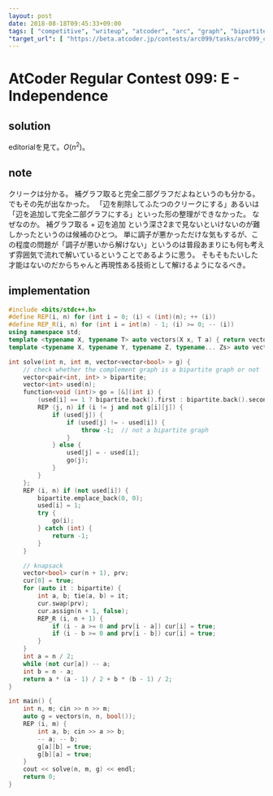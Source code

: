 ```yaml
---
layout: post
date: 2018-08-18T09:45:33+09:00
tags: [ "competitive", "writeup", "atcoder", "arc", "graph", "bipartite-graph", "clique" ]
"target_url": [ "https://beta.atcoder.jp/contests/arc099/tasks/arc099_c" ]
---
```


# AtCoder Regular Contest 099: E - Independence

## solution

editorialを見て。$O(n^2)$。

## note

クリークは分かる。
補グラフ取ると完全二部グラフだよねというのも分かる。
でもその先が出なかった。
「辺を削除してふたつのクリークにする」あるいは「辺を追加して完全二部グラフにする」といった形の整理ができなかった。
なぜなのか。
補グラフ取る + 辺を追加 という深さ2まで見ないといけないのが難しかったというのは候補のひとつ。
単に調子が悪かっただけな気もするが、この程度の問題が「調子が悪いから解けない」というのは普段あまりにも何も考えず雰囲気で流れで解いているということであるように思う。
そもそもたいした才能はないのだからちゃんと再現性ある技術として解けるようになるべき。

## implementation

``` c++
#include <bits/stdc++.h>
#define REP(i, n) for (int i = 0; (i) < (int)(n); ++ (i))
#define REP_R(i, n) for (int i = int(n) - 1; (i) >= 0; -- (i))
using namespace std;
template <typename X, typename T> auto vectors(X x, T a) { return vector<T>(x, a); }
template <typename X, typename Y, typename Z, typename... Zs> auto vectors(X x, Y y, Z z, Zs... zs) { auto cont = vectors(y, z, zs...); return vector<decltype(cont)>(x, cont); }

int solve(int n, int m, vector<vector<bool> > g) {
    // check whether the complement graph is a bipartite graph or not
    vector<pair<int, int> > bipartite;
    vector<int> used(n);
    function<void (int)> go = [&](int i) {
        (used[i] == 1 ? bipartite.back().first : bipartite.back().second) += 1;
        REP (j, n) if (i != j and not g[i][j]) {
            if (used[j]) {
                if (used[j] != - used[i]) {
                    throw -1;  // not a bipartite graph
                }
            } else {
                used[j] = - used[i];
                go(j);
            }
        }
    };
    REP (i, n) if (not used[i]) {
        bipartite.emplace_back(0, 0);
        used[i] = 1;
        try {
            go(i);
        } catch (int) {
            return -1;
        }
    }

    // knapsack
    vector<bool> cur(n + 1), prv;
    cur[0] = true;
    for (auto it : bipartite) {
        int a, b; tie(a, b) = it;
        cur.swap(prv);
        cur.assign(n + 1, false);
        REP_R (i, n + 1) {
            if (i - a >= 0 and prv[i - a]) cur[i] = true;
            if (i - b >= 0 and prv[i - b]) cur[i] = true;
        }
    }
    int a = n / 2;
    while (not cur[a]) -- a;
    int b = n - a;
    return a * (a - 1) / 2 + b * (b - 1) / 2;
}

int main() {
    int n, m; cin >> n >> m;
    auto g = vectors(n, n, bool());
    REP (i, m) {
        int a, b; cin >> a >> b;
        -- a; -- b;
        g[a][b] = true;
        g[b][a] = true;
    }
    cout << solve(n, m, g) << endl;
    return 0;
}
```
